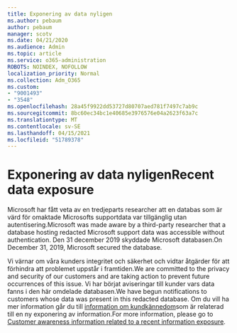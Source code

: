 ```yaml
---
title: Exponering av data nyligen
ms.author: pebaum
author: pebaum
manager: scotv
ms.date: 04/21/2020
ms.audience: Admin
ms.topic: article
ms.service: o365-administration
ROBOTS: NOINDEX, NOFOLLOW
localization_priority: Normal
ms.collection: Adm_O365
ms.custom:
- "9001493"
- "3548"
ms.openlocfilehash: 28a45f9922dd53727d80707aed781f7497c7ab9c
ms.sourcegitcommit: 8bc60ec34bc1e40685e3976576e04a2623f63a7c
ms.translationtype: MT
ms.contentlocale: sv-SE
ms.lasthandoff: 04/15/2021
ms.locfileid: "51789378"
---
```

# <a name="recent-data-exposure"></a><span data-ttu-id="25365-102">Exponering av data nyligen</span><span class="sxs-lookup"><span data-stu-id="25365-102">Recent data exposure</span></span>

<span data-ttu-id="25365-103">Microsoft har fått veta av en tredjeparts researcher att en databas som är värd för omaktade Microsofts supportdata var tillgänglig utan autentisering.</span><span class="sxs-lookup"><span data-stu-id="25365-103">Microsoft was made aware by a third-party researcher that a database hosting redacted Microsoft support data was accessible without authentication.</span></span> <span data-ttu-id="25365-104">Den 31 december 2019 skyddade Microsoft databasen.</span><span class="sxs-lookup"><span data-stu-id="25365-104">On December 31, 2019, Microsoft secured the database.</span></span>

<span data-ttu-id="25365-105">Vi värnar om våra kunders integritet och säkerhet och vidtar åtgärder för att förhindra att problemet uppstår i framtiden.</span><span class="sxs-lookup"><span data-stu-id="25365-105">We are committed to the privacy and security of our customers and are taking action to prevent future occurrences of this issue.</span></span> <span data-ttu-id="25365-106">Vi har börjat aviseringar till kunder vars data fanns i den här omdelade databasen.</span><span class="sxs-lookup"><span data-stu-id="25365-106">We have begun notifications to customers whose data was present in this redacted database.</span></span> <span data-ttu-id="25365-107">Om du vill ha mer information går du till [information om kundkännedom](https://aka.ms/privacyinfo)som är relaterad till en ny exponering av information.</span><span class="sxs-lookup"><span data-stu-id="25365-107">For more information, please go to [Customer awareness information related to a recent information exposure](https://aka.ms/privacyinfo).</span></span>
